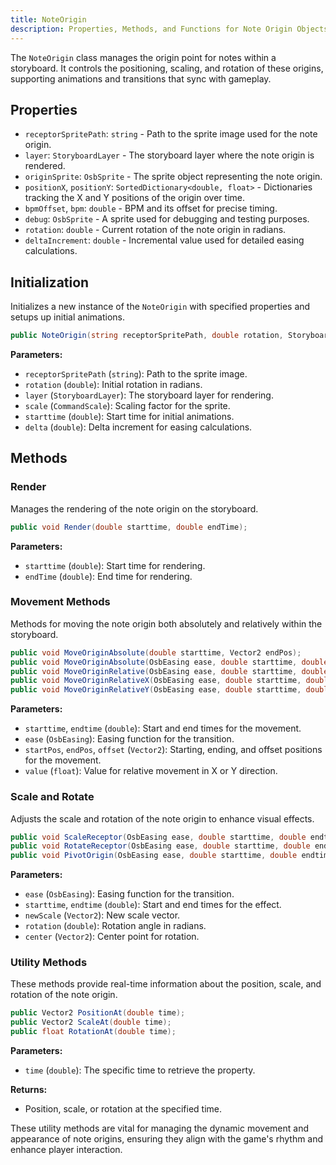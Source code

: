 ```yaml
---
title: NoteOrigin
description: Properties, Methods, and Functions for Note Origin Objects in a Playfield
---
```


The `NoteOrigin` class manages the origin point for notes within a storyboard. It controls the positioning, scaling, and rotation of these origins, supporting animations and transitions that sync with gameplay.

## Properties

- `receptorSpritePath`: `string` - Path to the sprite image used for the note origin.
- `layer`: `StoryboardLayer` - The storyboard layer where the note origin is rendered.
- `originSprite`: `OsbSprite` - The sprite object representing the note origin.
- `positionX`, `positionY`: `SortedDictionary<double, float>` - Dictionaries tracking the X and Y positions of the origin over time.
- `bpmOffset`, `bpm`: `double` - BPM and its offset for precise timing.
- `debug`: `OsbSprite` - A sprite used for debugging and testing purposes.
- `rotation`: `double` - Current rotation of the note origin in radians.
- `deltaIncrement`: `double` - Incremental value used for detailed easing calculations.

## Initialization

Initializes a new instance of the `NoteOrigin` with specified properties and setups up initial animations.

```csharp
public NoteOrigin(string receptorSpritePath, double rotation, StoryboardLayer layer, CommandScale scale, double starttime, double delta);
```

**Parameters:**
- `receptorSpritePath` (`string`): Path to the sprite image.
- `rotation` (`double`): Initial rotation in radians.
- `layer` (`StoryboardLayer`): The storyboard layer for rendering.
- `scale` (`CommandScale`): Scaling factor for the sprite.
- `starttime` (`double`): Start time for initial animations.
- `delta` (`double`): Delta increment for easing calculations.

## Methods

### Render
Manages the rendering of the note origin on the storyboard.

```csharp
public void Render(double starttime, double endTime);
```

**Parameters:**
- `starttime` (`double`): Start time for rendering.
- `endTime` (`double`): End time for rendering.

### Movement Methods
Methods for moving the note origin both absolutely and relatively within the storyboard.

```csharp
public void MoveOriginAbsolute(double starttime, Vector2 endPos);
public void MoveOriginAbsolute(OsbEasing ease, double starttime, double endtime, Vector2 startPos, Vector2 endPos);
public void MoveOriginRelative(OsbEasing ease, double starttime, double endtime, Vector2 offset);
public void MoveOriginRelativeX(OsbEasing ease, double starttime, double endtime, float value);
public void MoveOriginRelativeY(OsbEasing ease, double starttime, double endtime, float value);
```

**Parameters:**
- `starttime`, `endtime` (`double`): Start and end times for the movement.
- `ease` (`OsbEasing`): Easing function for the transition.
- `startPos`, `endPos`, `offset` (`Vector2`): Starting, ending, and offset positions for the movement.
- `value` (`float`): Value for relative movement in X or Y direction.

### Scale and Rotate
Adjusts the scale and rotation of the note origin to enhance visual effects.

```csharp
public void ScaleReceptor(OsbEasing ease, double starttime, double endtime, Vector2 newScale);
public void RotateReceptor(OsbEasing ease, double starttime, double endtime, double rotation);
public void PivotOrigin(OsbEasing ease, double starttime, double endtime, double rotation, Vector2 center);
```

**Parameters:**
- `ease` (`OsbEasing`): Easing function for the transition.
- `starttime`, `endtime` (`double`): Start and end times for the effect.
- `newScale` (`Vector2`): New scale vector.
- `rotation` (`double`): Rotation angle in radians.
- `center` (`Vector2`): Center point for rotation.

### Utility Methods
These methods provide real-time information about the position, scale, and rotation of the note origin.

```csharp
public Vector2 PositionAt(double time);
public Vector2 ScaleAt(double time);
public float RotationAt(double time);
```

**Parameters:**
- `time` (`double`): The specific time to retrieve the property.

**Returns:**
- Position, scale, or rotation at the specified time.

These utility methods are vital for managing the dynamic movement and appearance of note origins, ensuring they align with the game's rhythm and enhance player interaction.